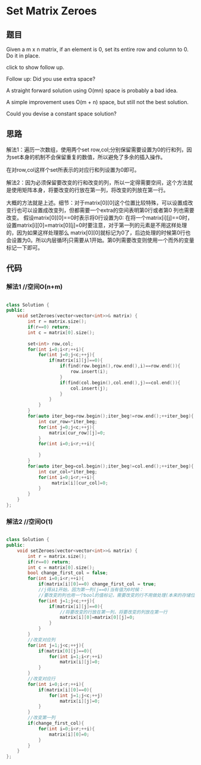 # Set Matrix Zeroes

## 题目

Given a m x n matrix, if an element is 0, set its entire row and column to 0. Do it in place.

click to show follow up.

Follow up:
Did you use extra space?

A straight forward solution using O(mn) space is probably a bad idea.

A simple improvement uses O(m + n) space, but still not the best solution.

Could you devise a constant space solution?

## 思路

解法1：遍历一次数组，使用两个set<int> row,col;分别保留需要设置为0的行和列，因为set本身的机制不会保留重复的数值，所以避免了多余的插入操作。

在对row,col这样个set所表示的对应行和列设置为0即可。

解法2：因为必须保留要改变的行和改变的列，所以一定得需要空间，这个方法就是使用矩阵本身，将要改变的行放在第一列，将改变的列放在第一行。

大概的方法就是上述。细节：对于matrix[0][0]这个位置比较特殊，可以设置成改变行也可以设置成改变列，但都需要一个extra的空间表明第0行或者第0
列也需要改变。
假设matrix[0][0]==0时表示将0行设置为0:
在将一个matrix[i][j]==0时，设置matrix[i][0]=matrix[0][j]=0时要注意，对于第一列的元素是不用这样处理的，因为如果这样处理那么
matrix[0][0]就标记为0了，后边处理的时候第0行也会设置为0。所以内层循环j只需要从1开始。第0列需要改变则使用一个而外的变量标记一下即可。




## 代码

### 解法1 //空间O(n+m)

```cpp

class Solution {
public:
    void setZeroes(vector<vector<int>>& matrix) {
        int r = matrix.size();
        if(r==0) return;
        int c = matrix[0].size();
        
        set<int> row,col;
        for(int i=0;i<r;++i){
            for(int j=0;j<c;++j){
                if(matrix[i][j]==0){
                    if(find(row.begin(),row.end(),i)==row.end()){
                        row.insert(i);
                    }
                    if(find(col.begin(),col.end(),j)==col.end()){
                        col.insert(j);
                    }
                }
            }
        }
        for(auto iter_beg=row.begin();iter_beg!=row.end();++iter_beg){
            int cur_row=*iter_beg;
            for(int j=0;j<c;++j){
                matrix[cur_row][j]=0;
            }
            for(int i=0;i<r;++i){
                
            }
        }
        for(auto iter_beg=col.begin();iter_beg!=col.end();++iter_beg){
            int cur_col=*iter_beg;
            for(int i=0;i<r;++i){
                 matrix[i][cur_col]=0;
            }
        } 
    }
};

```

### 解法2 //空间O(1)

```cpp

class Solution {
public:
    void setZeroes(vector<vector<int>>& matrix) {
        int r = matrix.size();
        if(r==0) return;
        int c = matrix[0].size();
        bool change_first_col = false;
        for(int i=0;i<r;++i){
            if(matrix[i][0]==0) change_first_col = true;
            //j得从1开始，因为第一列(j==0)当有值为0时候：
            //要改变的列也用一个bool的值标记，需要改变的行不用做处理(本来的存储位置就是0)
            for(int j=1;j<c;++j){
                if(matrix[i][j]==0){
                    //将要改变的行放在第一列，将要改变的列放在第一行
                    matrix[i][0]=matrix[0][j]=0;
                }
            }
        }
        //改变对应列
        for(int j=1;j<c;++j){
            if(matrix[0][j]==0){
                for(int i=1;i<r;++i)
                    matrix[i][j]=0;
            }
        }
        //改变对应行
        for(int i=0;i<r;++i){
            if(matrix[i][0]==0){
                for(int j=1;j<c;++j)
                    matrix[i][j]=0;
            }
        }
        //改变第一列
        if(change_first_col){
            for(int i=0;i<r;++i){
                matrix[i][0]=0;
            }
        }
    }
};

```
